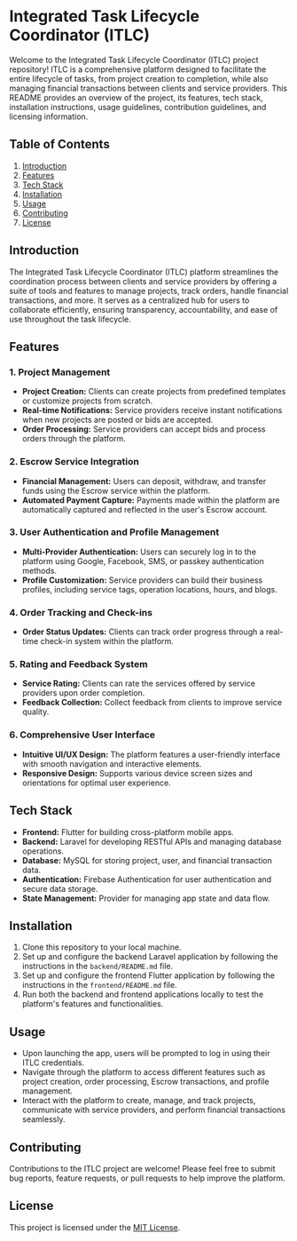 # Integrated Task Lifecycle Coordinator (ITLC)

Welcome to the Integrated Task Lifecycle Coordinator (ITLC) project repository! ITLC is a comprehensive platform designed to facilitate the entire lifecycle of tasks, from project creation to completion, while also managing financial transactions between clients and service providers. This README provides an overview of the project, its features, tech stack, installation instructions, usage guidelines, contribution guidelines, and licensing information.

## Table of Contents
1. [Introduction](#introduction)
2. [Features](#features)
3. [Tech Stack](#tech-stack)
4. [Installation](#installation)
5. [Usage](#usage)
6. [Contributing](#contributing)
7. [License](#license)

## Introduction
The Integrated Task Lifecycle Coordinator (ITLC) platform streamlines the coordination process between clients and service providers by offering a suite of tools and features to manage projects, track orders, handle financial transactions, and more. It serves as a centralized hub for users to collaborate efficiently, ensuring transparency, accountability, and ease of use throughout the task lifecycle.

## Features
### 1. Project Management
- **Project Creation:** Clients can create projects from predefined templates or customize projects from scratch.
- **Real-time Notifications:** Service providers receive instant notifications when new projects are posted or bids are accepted.
- **Order Processing:** Service providers can accept bids and process orders through the platform.

### 2. Escrow Service Integration
- **Financial Management:** Users can deposit, withdraw, and transfer funds using the Escrow service within the platform.
- **Automated Payment Capture:** Payments made within the platform are automatically captured and reflected in the user's Escrow account.

### 3. User Authentication and Profile Management
- **Multi-Provider Authentication:** Users can securely log in to the platform using Google, Facebook, SMS, or passkey authentication methods.
- **Profile Customization:** Service providers can build their business profiles, including service tags, operation locations, hours, and blogs.

### 4. Order Tracking and Check-ins
- **Order Status Updates:** Clients can track order progress through a real-time check-in system within the platform.

### 5. Rating and Feedback System
- **Service Rating:** Clients can rate the services offered by service providers upon order completion.
- **Feedback Collection:** Collect feedback from clients to improve service quality.

### 6. Comprehensive User Interface
- **Intuitive UI/UX Design:** The platform features a user-friendly interface with smooth navigation and interactive elements.
- **Responsive Design:** Supports various device screen sizes and orientations for optimal user experience.

## Tech Stack
- **Frontend:** Flutter for building cross-platform mobile apps.
- **Backend:** Laravel for developing RESTful APIs and managing database operations.
- **Database:** MySQL for storing project, user, and financial transaction data.
- **Authentication:** Firebase Authentication for user authentication and secure data storage.
- **State Management:** Provider for managing app state and data flow.

## Installation
1. Clone this repository to your local machine.
2. Set up and configure the backend Laravel application by following the instructions in the `backend/README.md` file.
3. Set up and configure the frontend Flutter application by following the instructions in the `frontend/README.md` file.
4. Run both the backend and frontend applications locally to test the platform's features and functionalities.

## Usage
- Upon launching the app, users will be prompted to log in using their ITLC credentials.
- Navigate through the platform to access different features such as project creation, order processing, Escrow transactions, and profile management.
- Interact with the platform to create, manage, and track projects, communicate with service providers, and perform financial transactions seamlessly.

## Contributing
Contributions to the ITLC project are welcome! Please feel free to submit bug reports, feature requests, or pull requests to help improve the platform.

## License
This project is licensed under the [MIT License](LICENSE).
